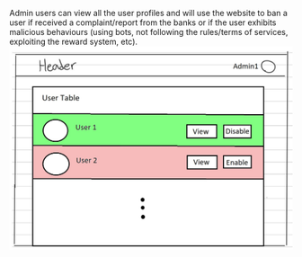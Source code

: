 Admin users can view all the user profiles and will use the website to ban a user if received a complaint/report from the banks or if the user exhibits malicious behaviours (using bots, not following the rules/terms of services, exploiting the reward system, etc). 
<img src="./admin.jpg" alt="admin page"/>